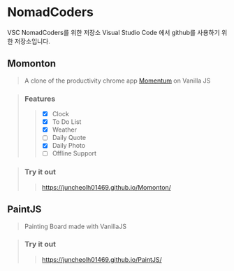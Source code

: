 # NomadCoders

VSC NomadCoders를 위한 저장소
Visual Studio Code 에서 github를 사용하기 위한 저장소입니다.

## Momonton

>A clone of the productivity chrome app [Momentum](https://chrome.google.com/webstore/detail/momentum/laookkfknpbbblfpciffpaejjkokdgca) on Vanilla JS

>### Features
>>- [x] Clock  
>>- [x] To Do List  
>>- [x] Weather  
>>- [ ] Daily Quote  
>>- [x] Daily Photo  
>>- [ ] Offline Support  

>### Try it out
>>https://juncheolh01469.github.io/Momonton/


## PaintJS

> Painting Board made with VanillaJS

> ### Try it out
>>https://juncheolh01469.github.io/PaintJS/